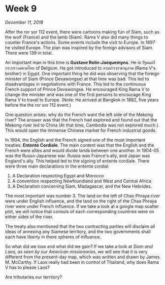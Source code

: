 # Week 9

*December 11, 2018*

After the ror sor 112 event, there were cartoons making fun of Siam, such as the wolf (France) and the lamb (Siam). Rama V also did many things to counter France's actions. Some events include the visit to Europe. In 1897 he visited Europe. The plan was inspired by the foreign advisors of Siam. There were 139 in total.

An important man in this time is **Gustave Rolin-Jaequemyns**. He is รัฐมนตรีกระทรวงมหาดไทย of Belgium. He got introduced to กรมดำรงราชานุภาพ (Rama V's brother) in Egypt. One important thing he did was observing that the foreign minister of Siam (Prince Devawongse) at that time was bad. This led to disadvantages in negotiations with France. This led to the continuous French support of Prince Devawongse. He encouraged King Rama V to change the minister and was one of the first persons to encourage King Rama V to travel to Europe. (Note: He arrived at Bangkok in 1892, five years before the the ror sor 112 event.)

One question arises: why do the French want the left side of the Mekong river? The answer was that the French had explored and found out that the Mekong river led to China (At that time, Cambodia was not explored much.). This would open the immense Chinese market for French industrial goods. 

In 1904, the English and the French signed one of the most important treaties: **Entente Cordiale**. The main content was that the English and the French were allies and would divide lands between one another. In 1904-05 was the Russo-Japanese war. Russia was France's ally, and Japan was England's ally. This helped led to the signing of entente cordiale. There were three main declarations in the entente cordial. 

1. A Declaration respecting Egypt and Morocco
2. A convention respecting Newfoundland and West and Central Africa
3. A Declaration concerning Siam, Madagascar, and the New Hebrides.

The most important was number 3. The land on the left of Chao Phraya river were under English influence, and the land on the right of the Chao Phraya river were under French influence. If we take a look at a google map scatter plot, we will notice that consuls of each corresponding countries were on either sides of the river. 

The treaty also mentioned that the two contracting parties will disclaim all ideas of annexing any Siamese territory, and the two governments shall each have liberty in there spheres of influence. 

So what did we lose and what did we gain? If we take a look at *Siam and Laos, as seen by our American missionaries*, we will see that it is very different from the present-day map, which was written and drawn by James M. McCarthy. If Laos really had been in control of Thailand, why does Rama V has to please Laos?

Are tributaries our territory?
